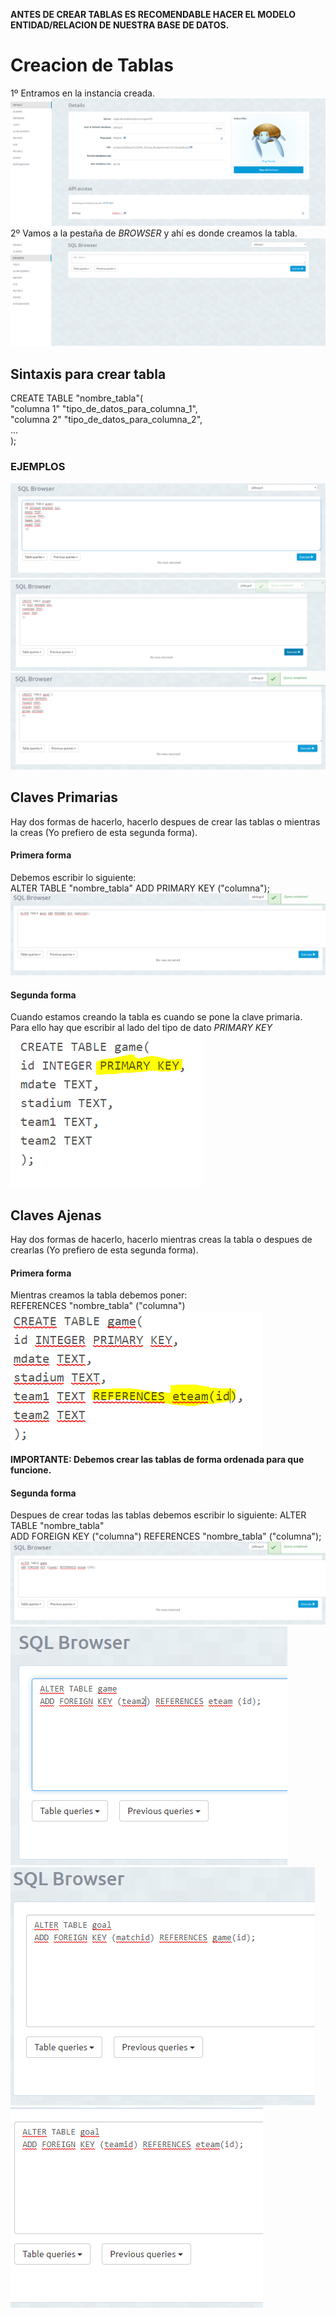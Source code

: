<b>ANTES DE CREAR TABLAS ES RECOMENDABLE HACER EL MODELO ENTIDAD/RELACION DE NUESTRA BASE DE DATOS.</b>
<h1>Creacion de Tablas</h1>
1º Entramos en la instancia creada.<br/>
<img src="../imagenes/tablas1.PNG"/>
2º Vamos a la pestaña de <i>BROWSER</i> y ahí es donde creamos la tabla.<br/>
<img src="../imagenes/tablas2.PNG"/>
<h2>Sintaxis para crear tabla</h2>
CREATE TABLE "nombre_tabla"(<br/>
"columna 1" "tipo_de_datos_para_columna_1",<br/>
"columna 2" "tipo_de_datos_para_columna_2",<br/>
... <br/>
);<br/>
<h3><b>EJEMPLOS</b></h3>
<img src="../imagenes/tablas3.PNG"/>
<img src="../imagenes/tablas4.PNG"/>
<img src="../imagenes/tablas5.PNG"/>

<h2>Claves Primarias</h2>
Hay dos formas de hacerlo, hacerlo despues de crear las tablas o mientras la creas (Yo prefiero de esta segunda forma).<br/>
<h4><b>Primera forma</b></h4>
Debemos escribir lo siguiente:<br/>
ALTER TABLE "nombre_tabla" ADD PRIMARY KEY ("columna");
<img src="../imagenes/ClavePrimaria1.PNG"/>
<h4><b>Segunda forma</b></h4>
Cuando estamos creando la tabla es cuando se pone la clave primaria.<br/>
Para ello hay que escribir al lado del tipo de dato <i>PRIMARY KEY</i><br/>
<img src="../imagenes/ClavePrimaria.PNG"/>

<h2>Claves Ajenas</h2>
Hay dos formas de hacerlo, hacerlo mientras creas la tabla o despues de crearlas (Yo prefiero de esta segunda forma).<br/>
<h4><b>Primera forma</b></h4>
Mientras creamos la tabla debemos poner:<br/>
REFERENCES "nombre_tabla" ("columna")<br/>
<img src="../imagenes/ClaveAjena1.PNG"/>
<b>IMPORTANTE: Debemos crear las tablas de forma ordenada para que funcione.</b>
<h4><b>Segunda forma</b></h4>
Despues de crear todas las tablas debemos escribir lo siguiente:
ALTER TABLE "nombre_tabla"<br/>
ADD FOREIGN KEY ("columna") REFERENCES "nombre_tabla" ("columna");<br/>
<img src="../imagenes/ClaveAjena2.PNG"/>
<img src="../imagenes/ClaveAjena3.PNG"/>
<img src="../imagenes/ClaveAjena4.PNG"/>
<img src="../imagenes/ClaveAjena5.PNG"/>


